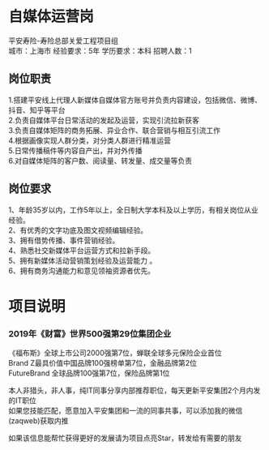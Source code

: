 # 自媒体运营岗
平安寿险-寿险总部关爱工程项目组  
城市：上海市 经验要求：5年 学历要求：本科  招聘人数：1

## 岗位职责
1.搭建平安线上代理人新媒体自媒体官方账号并负责内容建设，包括微信、微博、抖音、知乎等平台   
2.负责自媒体平台日常活动的发起及运营，实现引流拉新获客   
3.负责自媒体矩阵的商务拓展、异业合作、联合营销与相互引流工作   
4.根据画像实现人群分类，对分类人群进行精准运营   
5.日常传播稿件等内容自产出，并对外传播   
6.对自媒体矩阵的客户数、阅读量、转发量、成交量等负责

## 岗位要求
1、年龄35岁以内，工作5年以上，全日制大学本科及以上学历，有相关岗位从业经验。   
2、有优秀的文字功底及图文视频编辑经验。   
3、拥有借势传播、事件营销经验。   
4、熟悉社交新媒体平台运营方式和拉新手段。   
5、拥有新媒体活动营销策划经验及运营能力 。   
6、拥有商务沟通能力和意见领袖资源者优先。

# 项目说明

### 2019年《财富》世界500强第29位集团企业
《福布斯》全球上市公司2000强第7位，蝉联全球多元保险企业首位  
Brand Z最具价值中国品牌100强榜单第7位，金融品牌第2位  
FutureBrand 全球品牌100强第7位，保险品牌第1位

本人非猎头，非人事，纯IT同事分享内部推荐职位，每天更新平安集团2个月内发的IT职位  
如果您技能匹配，愿意加入平安集团和一流的同事共事，可以添加我的微信(zaqweb)获取内推 

如果该信息能帮忙获得更好的发展请为项目点亮Star，转发给有需要的朋友




